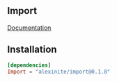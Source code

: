 #

## Import

[Documentation](https://alexasterisk.github.io/WallyPackages/import/)

## Installation

```toml
[dependencies]
Import = "alexinite/import@0.1.8"
```
